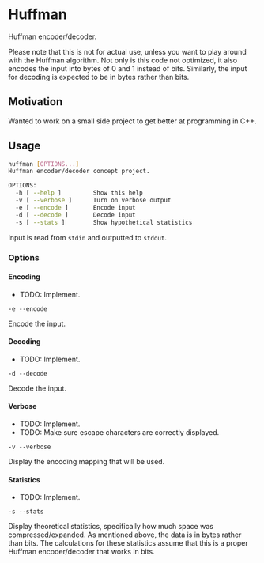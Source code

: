 # Huffman

Huffman encoder/decoder.

Please note that this is not for actual use, unless you want to play around with the Huffman algorithm. Not only is this code not optimized, it also encodes the input into bytes of 0 and 1 instead of bits. Similarly, the input for decoding is expected to be in bytes rather than bits.

## Motivation

Wanted to work on a small side project to get better at programming in C++.

## Usage

```bash
huffman [OPTIONS...]
Huffman encoder/decoder concept project.

OPTIONS:
  -h [ --help ]         Show this help
  -v [ --verbose ]      Turn on verbose output
  -e [ --encode ]       Encode input
  -d [ --decode ]       Decode input
  -s [ --stats ]        Show hypothetical statistics
```

Input is read from `stdin` and outputted to `stdout`.

### Options

#### Encoding

+ TODO: Implement.

`-e --encode`

Encode the input.

#### Decoding

+ TODO: Implement.

`-d --decode`

Decode the input.

#### Verbose

+ TODO: Implement.
+ TODO: Make sure escape characters are correctly displayed.

`-v --verbose`

Display the encoding mapping that will be used.

#### Statistics

+ TODO: Implement.

`-s --stats`

Display theoretical statistics, specifically how much space was compressed/expanded. As mentioned above, the data is in bytes rather than bits. The calculations for these statistics assume that this is a proper Huffman encoder/decoder that works in bits.

